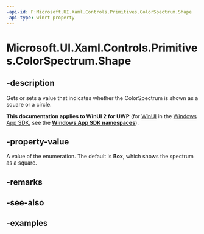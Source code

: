 ```yaml
---
-api-id: P:Microsoft.UI.Xaml.Controls.Primitives.ColorSpectrum.Shape
-api-type: winrt property
---
```

<!-- Property syntax.
public ColorSpectrumShape Shape { get;  set; }
-->

# Microsoft.UI.Xaml.Controls.Primitives.ColorSpectrum.Shape


## -description

Gets or sets a value that indicates whether the ColorSpectrum is shown as a square or a circle.


**This documentation applies to WinUI 2 for UWP** (for [WinUI](/windows/apps/winui/winui3/) in the [Windows App SDK](/windows/apps/windows-app-sdk/), see the **[Windows App SDK namespaces](/windows/windows-app-sdk/api/winrt/)**).

## -property-value

A value of the enumeration. The default is **Box**, which shows the spectrum as a square.



## -remarks


## -see-also


## -examples


